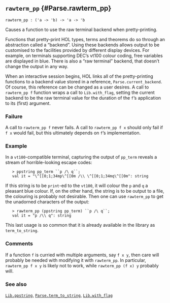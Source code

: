 ## `rawterm_pp` {#Parse.rawterm_pp}


```
rawterm_pp : ('a -> 'b) -> 'a -> 'b
```



Causes a function to use the raw terminal backend when pretty-printing.


Functions that pretty-print HOL types, terms and theorems do so
through an abstraction called a “backend”. Using these backends
allows output to be customised to the facilities provided by different
display devices. For example, on terminals supporting DEC’s vt100
colour coding, free variables are displayed in blue. There is also a
“raw terminal” backend, that doesn’t change the output in any way.

When an interactive session begins, HOL links all of the
pretty-printing functions to a backend value stored in a reference,
`Parse.current_backend`. Of course, this reference can be changed as a
user desires. A call to `rawterm_pp f` function wraps a call to
`Lib.with_flag`, setting the current backend to be the raw terminal
value for the duration of the `f`’s application to its (first)
argument.

### Failure

A call to `rawterm_pp f` never fails. A call to `rawterm_pp f x`
should only fail if `f x` would fail, but this ultimately depends on
`f`’s implementation.

### Example

In a `vt100`-compatible terminal, capturing the output of `pp_term`
reveals a stream of horrible-looking escape codes:
    
       > ppstring pp_term ``p /\ q``;
       val it = "\^[[0;1;34mp\^[[0m /\\ \^[[0;1;34mq\^[[0m": string
    
If this string is to be `print`-ed to the `vt100`, it will colour the
`p` and `q` a pleasant blue colour. If, on the other hand, the string
is to be output to a file, the colouring is probably not desirable.
Then one can use `rawterm_pp` to get the unadorned characters of the
output:
    
       > rawterm_pp (ppstring pp_term) ``p /\ q``;
       val it = "p /\\ q": string
    
This last usage is so common that it is already available in the
library as `term_to_string`.

### Comments

If a function `f` is curried with multiple arguments, say `f x y`,
then care will probably be needed with modifying it with `rawterm_pp`.
In particular, `rawterm_pp f x y` is likely not to work, while
`rawterm_pp (f x) y` probably will.

### See also

[`Lib.ppstring`](#Lib.ppstring), [`Parse.term_to_string`](#Parse.term_to_string), [`Lib.with_flag`](#Lib.with_flag)

